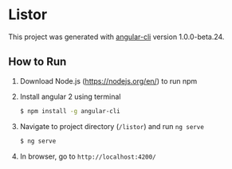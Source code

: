 # Listor

This project was generated with [angular-cli](https://github.com/angular/angular-cli) version 1.0.0-beta.24.

## How to Run
1. Download Node.js (https://nodejs.org/en/) to run npm
2. Install angular 2 using terminal

    ```bash
    $ npm install -g angular-cli
    ```
3. Navigate to project directory (`/listor`) and run `ng serve`

    ```bash
    $ ng serve
    ```
4. In browser, go to `http://localhost:4200/`
